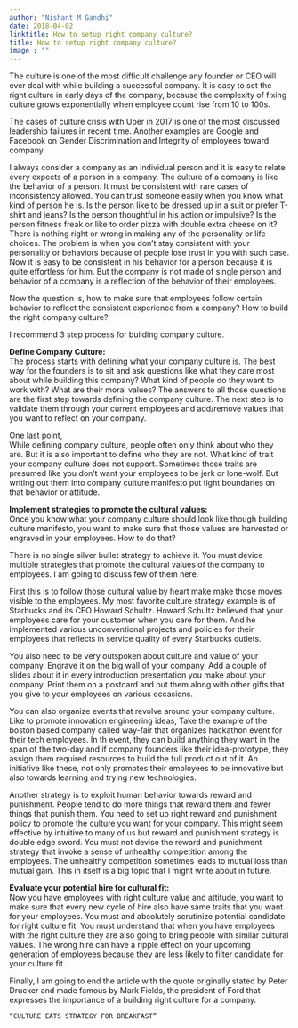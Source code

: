 ```yaml
---
author: "Nishant M Gandhi"
date: 2018-04-02
linktitle: How to setup right company culture?
title: How to setup right company culture?
image : ""
---
```



The culture is one of the most difficult challenge any founder or CEO will ever deal with while building a successful company.
It is easy to set the right culture in early days of the company,
because the complexity of fixing culture grows exponentially when employee count rise from 10 to 100s.

The cases of culture crisis with Uber in 2017 is one of the most discussed leadership failures in recent time.
Another examples are Google and Facebook on Gender Discrimination and Integrity of employees toward company.

I always consider a company as an individual person and it is easy to relate every expects of a person in a company.
The culture of a company is like the behavior of a person. It must be consistent with rare cases of inconsistency allowed.
You can trust someone easily when you know what kind of person he is.
Is the person like to be dressed up in a suit or prefer T-shirt and jeans?
Is the person thoughtful in his action or impulsive?
Is the person fitness freak or like to order pizza with double extra cheese on it?
There is nothing right or wrong in making any of the personality or life choices.
The problem is when you don’t stay consistent with your personality or behaviors because of people lose trust in you with such case.
Now it is easy to be consistent in his behavior for a person because it is quite effortless for him.
But the company is not made of single person and behavior of a company is a reflection of the behavior of their employees.

Now the question is,
how to make sure that employees follow certain behavior to reflect the consistent experience from a company?
How to build the right company culture?

I recommend 3 step process for building company culture.

**Define Company Culture:**<br/>
The process starts with defining what your company culture is.
The best way for the founders is to sit and ask questions like what they care most about while building this company?
What kind of people do they want to work with?
What are their moral values?
The answers to all those questions are the first step towards defining the company culture.
The next step is to validate them through your current employees and add/remove values that you want to reflect on your company.

One last point,<br/>
While defining company culture,
people often only think about who they are.
But it is also important to define who they are not.
What kind of trait your company culture does not support.
Sometimes those traits are presumed like you don’t want your employees to be jerk or lone-wolf.
But writing out them into company culture manifesto put tight boundaries on that behavior or attitude.

**Implement strategies to promote the cultural values:**<br/>
Once you know what your company culture should look like though building culture manifesto,
you want to make sure that those values are harvested or engraved in your employees. How to do that?

There is no single silver bullet strategy to achieve it.
You must device multiple strategies that promote the cultural values of the company to employees.
I am going to discuss few of them here.

First this is to follow those cultural value by heart make make those moves visible to the employees.
My most favorite culture strategy example is of Starbucks and its CEO Howard Schultz.
Howard Schultz believed that your employees care for your customer when you care for them.
And he implemented various unconventional projects and policies for their employees that reflects in service quality of every Starbucks outlets.

You also need to be very outspoken about culture and value of your company.
Engrave it on the big wall of your company.
Add a couple of slides about it in every introduction presentation you make about your company.
Print them on a postcard and put them along with other gifts that you give to your employees on various occasions.

You can also organize events that revolve around your company culture.
Like to promote innovation engineering ideas,
Take the example of the boston based company called way-fair that organizes hackathon event for their tech employees.
In th event, they can build anything they want in the span of the two-day and
if company founders like their idea-prototype,
they assign them required resources to build the full product out of it.
An initiative like these, not only promotes their employees to be innovative but also towards learning and trying new technologies.

Another strategy is to exploit human behavior towards reward and punishment.
People tend to do more things that reward them and fewer things that punish them.
You need to set up right reward and punishment policy to promote the culture you want for your company.
This might seem effective by intuitive to many of us but reward and punishment strategy is double edge sword.
You must not devise the reward and punishment strategy that invoke a sense of unhealthy competition among the employees.
The unhealthy competition sometimes leads to mutual loss than mutual gain.
This in itself is a big topic that I might write about in future.

**Evaluate your potential hire for cultural fit:**<br/>
Now you have employees with right culture value and attitude,
you want to make sure that every new cycle of hire also have same traits that you want for your employees.
You must and absolutely scrutinize potential candidate for right culture fit.
You must understand that when you have employees with the right culture they are also going to bring people with similar cultural values.
The wrong hire can have a ripple effect on your upcoming generation of employees because they are less likely to filter candidate for your culture fit.

Finally, I am going to end the article with the quote originally stated by Peter Drucker and made famous by Mark Fields, the president of Ford
that expresses the importance of a building right culture for a company.

    “CULTURE EATS STRATEGY FOR BREAKFAST”
